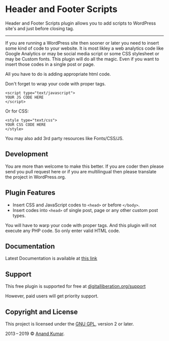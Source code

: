 # Header and Footer Scripts

Header and Footer Scripts plugin allows you to add scripts to WordPress site's <head> and just before closing <body> tag.

---

If you are running a WordPress site then sooner or later you need to insert some kind of code to your website. It is most likley a web analytics code like Google Analytics or may be social media script or some CSS stylesheet or may be Custom fonts. This plugin will do all the magic. Even if you want to insert those codes in a single post or page.

All you have to do is adding appropriate html code.

Don't forget to wrap your code with proper tags.

	<script type="text/javascript">
	YOUR JS CODE HERE
	</script>

Or for CSS:

	<style type="text/css">
	YOUR CSS CODE HERE
	</style>

You may also add 3rd party resources like Fonts/CSS/JS.

## Development
You are more than welcome to make this better. If you are coder then please send you pull request here or if you are multilingual then please translate the project in WordPress.org.

## Plugin Features
* Insert CSS and JavaScript codes to `<head>` or before `</body>`.
* Insert codes into `<head>` of single post, page or any other custom post types.

You will have to warp your code with proper tags. And this plugin will not execute any PHP code. So only enter valid HTML code.

## Documentation
Latest Documentation is available at [this link](http://digitalliberation.org/docs/header-and-footer-scripts)

## Support
This free plugin is supported for free at [digitalliberation.org/support](http://digitalliberation.org/support)

However, paid users will get priority support.

## Copyright and License

This project is licensed under the [GNU GPL](http://www.gnu.org/licenses/old-licenses/gpl-2.0.html), version 2 or later.

2013&thinsp;&ndash;&thinsp;2019 &copy; [Anand Kumar](http://anandkumar.net).
